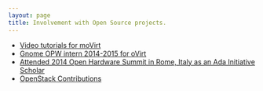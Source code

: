 ```yaml
---
layout: page
title: Involvement with Open Source projects.
---
```


* [Video tutorials for moVirt](https://www.youtube.com/channel/UCX2a6qOrCrUYGQCGLlHz2-A)    
* [Gnome OPW intern 2014-2015 for oVirt](https://wiki.gnome.org/OutreachProgramForWomen/2014/DecemberMarch#Accepted_Participants)    
* [Attended 2014 Open Hardware Summit in Rome, Italy as an Ada Initiative Scholar](http://www.oshwa.org/2014/10/17/conversations-with-two-summit-scholarship-recipients/)    
* [OpenStack Contributions](https://review.openstack.org/#/q/owner:sphoorti,n,z)    



